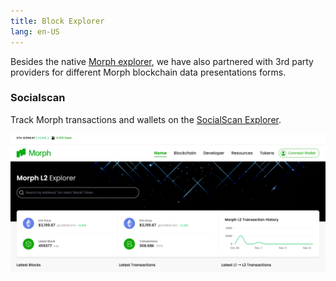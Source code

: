 ```yaml
---
title: Block Explorer
lang: en-US
---
```


Besides the native [Morph explorer](https://explorer.morphl2.io/), we have also partnered with 3rd party providers for different Morph blockchain data presentations forms.

### Socialscan

Track Morph transactions and wallets on the [SocialScan Explorer](https://morphl2.socialscan.io/).

![socialscan](../../../../assets/docs/dev/resources/socialscan.png)
